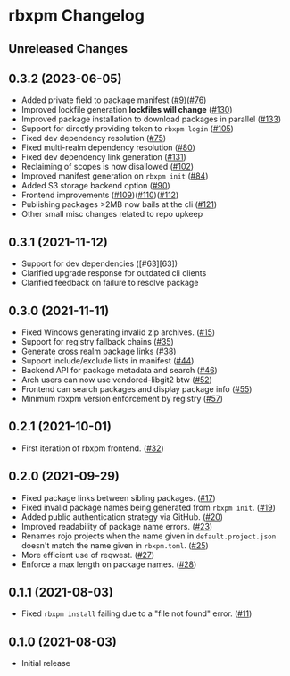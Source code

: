 # rbxpm Changelog

## Unreleased Changes

## 0.3.2 (2023-06-05)
* Added private field to package manifest ([#9])([#76])
* Improved lockfile generation **lockfiles will change** ([#130])
* Improved package installation to download packages in parallel ([#133])
* Support for directly providing token to `rbxpm login` ([#105][#105])
* Fixed dev dependency resolution ([#75])
* Fixed multi-realm dependency resolution ([#80])
* Fixed dev dependency link generation ([#131])
* Reclaiming of scopes is now disallowed ([#102])
* Improved manifest generation on `rbxpm init` ([#84])
* Added S3 storage backend option ([#90])
* Frontend improvements ([#109])([#110])([#112])
* Publishing packages >2MB now bails at the cli ([#121])
* Other small misc changes related to repo upkeep

[#9]: https://github.com/UpliftGames/wally/issues/9
[#105]: https://github.com/UpliftGames/wally/issues/105
[#75]: https://github.com/UpliftGames/wally/pull/75
[#80]: https://github.com/UpliftGames/wally/pull/80
[#131]: https://github.com/UpliftGames/wally/pull/131
[#102]: https://github.com/UpliftGames/wally/pull/102
[#76]: https://github.com/UpliftGames/wally/pull/76
[#84]: https://github.com/UpliftGames/wally/pull/84
[#90]: https://github.com/UpliftGames/wally/pull/90
[#109]: https://github.com/UpliftGames/wally/pull/109
[#110]: https://github.com/UpliftGames/wally/pull/110
[#112]: https://github.com/UpliftGames/wally/pull/112
[#130]: https://github.com/UpliftGames/wally/pull/130
[#133]: https://github.com/UpliftGames/wally/pull/133
[#121]: https://github.com/UpliftGames/wally/pull/121

## 0.3.1 (2021-11-12)
* Support for dev dependencies ([#63][63])
* Clarified upgrade response for outdated cli clients
* Clarified feedback on failure to resolve package

[#63]: https://github.com/UpliftGames/wally/pull/63

## 0.3.0 (2021-11-11)
* Fixed Windows generating invalid zip archives. ([#15][#15])
* Support for registry fallback chains ([#35][#35])
* Generate cross realm package links ([#38][#38])
* Support include/exclude lists in manifest ([#44][#44])
* Backend API for package metadata and search ([#46][#46])
* Arch users can now use vendored-libgit2 btw ([#52][#52])
* Frontend can search packages and display package info ([#55][#55])
* Minimum rbxpm version enforcement by registry ([#57][#57])

[#15]: https://github.com/UpliftGames/wally/issues/15
[#35]: https://github.com/UpliftGames/wally/pull/35
[#38]: https://github.com/UpliftGames/wally/pull/38
[#44]: https://github.com/UpliftGames/wally/pull/44
[#46]: https://github.com/UpliftGames/wally/pull/46
[#52]: https://github.com/UpliftGames/wally/pull/52
[#55]: https://github.com/UpliftGames/wally/pull/55
[#57]: https://github.com/UpliftGames/wally/pull/57

## 0.2.1 (2021-10-01)
* First iteration of rbxpm frontend. ([#32][#32])

[#32]: https://github.com/UpliftGames/wally/pull/32

## 0.2.0 (2021-09-29)
* Fixed package links between sibling packages. ([#17][#17])
* Fixed invalid package names being generated from `rbxpm init`. ([#19][#19])
* Added public authentication strategy via GitHub. ([#20][#20])
* Improved readability of package name errors. ([#23][#23])
* Renames rojo projects when the name given in `default.project.json` doesn't match the name given in `rbxpm.toml`. ([#25][#25])
* More efficient use of reqwest. ([#27][#27])
* Enforce a max length on package names. ([#28][#28])

[#17]: https://github.com/UpliftGames/wally/pull/17
[#19]: https://github.com/UpliftGames/wally/pull/19
[#20]: https://github.com/UpliftGames/wally/pull/20
[#23]: https://github.com/UpliftGames/wally/pull/23
[#25]: https://github.com/UpliftGames/wally/pull/25
[#27]: https://github.com/UpliftGames/wally/pull/27
[#28]: https://github.com/UpliftGames/wally/pull/28

## 0.1.1 (2021-08-03)
* Fixed `rbxpm install` failing due to a "file not found" error. ([#11][#11])

[#11]: https://github.com/UpliftGames/wally/pull/11

## 0.1.0 (2021-08-03)
* Initial release
